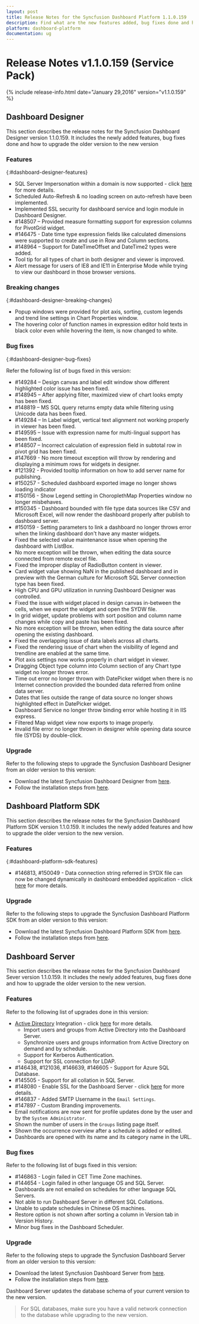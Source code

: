 ```yaml
---
layout: post
title: Release Notes for the Syncfusion Dashboard Platform 1.1.0.159
description: Find what are the new features added, bug fixes done and how to upgrade to this new version from an older version.
platform: dashboard-platform
documentation: ug
---
```


# Release Notes v1.1.0.159 (Service Pack)

{% include release-info.html date="January 29,2016" version="v1.1.0.159" %} 

## Dashboard Designer

   This section describes the release notes for the Syncfusion Dashboard Designer version 1.1.0.159. It includes the newly added features, bug fixes done and how to upgrade the older version to the new version

### Features
{:#dashboard-designer-features}

*   SQL Server Impersonation within a domain is now supported - click [here](/en-us/dashboard-platform/dashboard-designer/sharing-dashboard/datasource-authentication-modes#sql-server-impersonation-within-a-domain) for more details.
*	Scheduled Auto-Refresh & no loading screen on auto-refresh have been implemented.
*	Implemented SSL security for dashboard service and login module in Dashboard Designer.
*	\#148507 – Provided measure formatting support for expression columns for PivotGrid widget.
*	\#146475 - Date time type expression fields like calculated dimensions were supported to create and use in Row and Column sections.
*	\#148964 – Support for DateTimeOffset and DateTime2 types were added.
*	Tool tip for all types of chart in both designer and viewer is improved.
*	Alert message for users of IE8 and IE11 in Enterprise Mode while trying to view our dashboard in those browser versions.

### Breaking changes
{:#dashboard-designer-breaking-changes}

*	Popup windows were provided for plot axis, sorting, custom legends and trend line settings in Chart Properties window. 
*	The hovering color of function names in expression editor hold texts in black color even while hovering the item, is now changed to white.

### Bug fixes
{:#dashboard-designer-bug-fixes}

Refer the following list of bugs fixed in this version:

*	\#149284 – Design canvas and label edit window show different highlighted color issue has been fixed.
*	\#148945 – After applying filter, maximized view of chart looks empty has been fixed.
*	\#148819 – MS SQL query returns empty data while filtering using Unicode data has been fixed.
*	\#149284 – In Label widget, vertical text alignment not working properly in viewer has been fixed.
*	\#149595 – Issue with expression name for multi-lingual support has been fixed.
*	\#148507 – Incorrect calculation of expression field in subtotal row in pivot grid has been fixed.
*	\#147669 - No more timeout exception will throw by rendering and displaying a minimum rows for widgets in designer.
*	\#121392 - Provided tooltip information on how to add server name for publishing.
*   \#150257 - Scheduled dashboard exported image no longer shows loading indicator
*   \#150156 - Show Legend setting in ChoroplethMap Properties window no longer misbehaves.
*   \#150345 - Dashboard bounded with file type data sources like CSV and Microsoft Excel, will now render the dashboard properly after publish to dashboard server.
*   \#150159 - Setting parameters to link a dashboard no longer throws error when the linking dashboard don't have any master widgets.
*	Fixed the selected value maintenance issue when opening the dashboard with ListBox.
*	No more exception will be thrown, when editing the data source connected from remote excel file.
*	Fixed the improper display of RadioButton content in viewer.
*	Card widget value showing NaN in the published dashboard and in preview with the German culture for Microsoft SQL Server connection type has been fixed.
*	High CPU and GPU utilization in running Dashboard Designer was controlled.
*	Fixed the issue with widget placed in design canvas in-between the cells, when we export the widget and open the SYDW file.
*	In grid widget, update problems with sort position and column name changes while copy and paste has been fixed.
*	No more exception will be thrown, when editing the data source after opening the existing dashboard.
*	Fixed the overlapping issue of data labels across all charts.
*	Fixed the rendering issue of chart when the visibility of legend and trendline are enabled at the same time.
*	Plot axis settings now works properly in chart widget in viewer.
*	Dragging Object type column into Column section of any Chart type widget no longer throws error.
*	Time out error no longer thrown with DatePicker widget when there is no Internet connection provided the bounded data referred from online data server.
*	Dates that lies outside the range of data source no longer shows highlighted effect in DatePicker widget.
*	Dashboard Service no longer throw binding error while hosting it in IIS express.
*	Filtered Map widget view now exports to image properly.
*	Invalid file error no longer thrown in designer while opening data source file (SYDS) by double-click.

### Upgrade

Refer to the following steps to upgrade the Syncfusion Dashboard Designer from an older version to this version:

*	Download the latest Syncfusion Dashboard Designer from [here](http://www.syncfusion.com/downloads/dashboard).
*	Follow the installation steps from [here](/en-us/dashboard-platform/dashboard-designer/installation).

## Dashboard Platform SDK


This section describes the release notes for the Syncfusion Dashboard Platform SDK version 1.1.0.159. It includes the newly added features and how to upgrade the older version to the new version.

### Features
{:#dashboard-platform-sdk-features}


*    \#146813, \#150049 - Data connection string referred in SYDX file can now be changed dynamically in dashboard embedded application - click [here](/en-us/dashboard-platform/dashboard-sdk/how-to#change-data-connection-string-in-dashboard-at-runtime) for more details.

### Upgrade

Refer to the following steps to upgrade the Syncfusion Dashboard Platform SDK from an older version to this version:

*	Download the latest Syncfusion Dashboard Platform SDK from [here](http://www.syncfusion.com/downloads/dashboard).
*	Follow the installation steps from [here](/en-us/dashboard-platform/dashboard-sdk/installation-and-deployment).


## Dashboard Server

This section describes the release notes for the Syncfusion Dashboard Sever version 1.1.0.159. It includes the newly added features, bug fixes done and how to upgrade the older version to the new version.

### Features

Refer to the following list of upgrades done in this version:

* [Active Directory](https://msdn.microsoft.com/en-us/library/windows/desktop/aa746492) Integration - click [here](/en-us/dashboard-platform/dashboard-server/site-settings/active-directory) for more details.
    * Import users and groups from Active Directory into the Dashboard Server. 
    * Synchronize users and groups information from Active Directory on demand and by schedule.
    * Support for Kerberos Authentication.
    * Support for SSL connection for LDAP.
* \#146438, \#121036, \#146639, \#146605 - Support for Azure SQL Database.
* \#145505 - Support for all collation in SQL Server.
* \#148080 - Enable SSL for the Dashboard Server - click [here](/en-us/dashboard-platform/dashboard-server/installation-and-deployment#ssl) for more details.
* \#146837 - Added SMTP Username in the `Email Settings`.
* \#147897 - Custom Branding improvements.
* Email notifications are now sent for profile updates done by the user and by the `System Administrator`.
* Shown the number of users in the `Groups` listing page itself.
* Shown the occurrence overview after a schedule is added or edited.
* Dashboards are opened with its name and its category name in the URL.   

### Bug fixes

Refer to the following list of bugs fixed in this version: 

* \#146863 - Login failed in CET Time Zone machines.
* \#144654 - Login failed in other language OS and SQL Server.
* Dashboards are not emailed on schedules for other language SQL Servers.
* Not able to run Dashboard Server in different SQL Collations.
* Unable to update schedules in Chinese OS machines.
* Restore option is not shown after sorting a column in Version tab in Version History.
* Minor bug fixes in the Dashboard Scheduler.

### Upgrade

 Refer to the following steps to upgrade the Syncfusion Dashboard Server from an older version to this version:

* Download the latest Syncfusion Dashboard Server from [here](http://www.syncfusion.com/downloads/dashboard).
* Follow the installation steps from [here](/en-us/dashboard-platform/dashboard-server/installation-and-deployment).

Dashboard Server updates the database schema of your current version to the new version.

> For SQL databases, make sure you have a valid network connection to the database while upgrading to the new version.